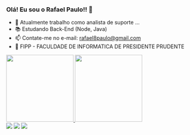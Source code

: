 ### Olá! Eu sou o Rafael Paulo!! 👋

- 🔭 Atualmente trabalho como analista de suporte ...
- 📚 Estudando Back-End (Node, Java)
- 📫 Contate-me no e-mail: rafael8paulo@gmail.com
- 🤖 FIPP - FACULDADE DE INFORMATICA DE PRESIDENTE PRUDENTE

<div>
  <a href="https://beacons.ai/rafael8paulo">
  <img height="180em" src="https://github-readme-stats.vercel.app/api?username=rafael8paulo&show_icons=true&theme=dark&include_all_commits=true&count_private=true"/>
  <img height="180em" src="https://github-readme-stats.vercel.app/api/top-langs/?username=rafael8paulo&layout=compact&langs_count=16&theme=dark"/>
</div>

  <div>
  <a href="https://www.instagram.com/rafael_rpx/" target="_blank"><img src="https://img.shields.io/badge/-Instagram-%23E4405F?style=for-the-badge&logo=instagram&logoColor=white" target="_blank"></a>
  <a href = "mailto:rafael8paulo@gmail.com"><img src="https://img.shields.io/badge/Gmail-D14836?style=for-the-badge&logo=gmail&logoColor=white" target="_blank"></a>
  <a href="https://www.linkedin.com/in/rafael-oliveira-b27616213/" target="_blank"><img src="https://img.shields.io/badge/-LinkedIn-%230077B5?style=for-the-badge&logo=linkedin&logoColor=white" target="_blank"></a>   
</div>
